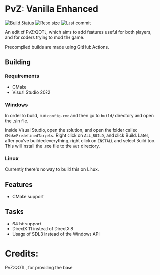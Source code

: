 # PvZ: Vanilla Enhanced
[![Build Status](https://github.com/ThePixelMoon/vanilla-enhanced/actions/workflows/build.yml/badge.svg)](https://github.com/ThePixelMoon/vanilla-enhanced/actions/workflows/build.yml) ![Repo size](https://img.shields.io/github/repo-size/ThePixelMoon/vanilla-enhanced) ![Last commit](https://img.shields.io/github/last-commit/ThePixelMoon/vanilla-enhanced)

An edit of PvZ:QOTL, which aims to add features useful for both players, and for coders trying to mod the game.

Precompiled builds are made using GitHub Actions.

## Building

### Requirements
- CMake
- Visual Studio 2022

### Windows
In order to build, run `config.cmd` and then go to `build/` directory and open the .sln file.

Inside Visual Studio, open the solution, and open the folder called `CMakePredefinedTargets`. Right click on `ALL_BUILD`, and click Build. Later, after you've builded everything, right click on `INSTALL` and select Build too. This will install the .exe file to the `out` directory.

### Linux
Currently there's no way to build this on Linux.

## Features
- CMake support

## Tasks
- 64 bit support
- DirectX 11 instead of DirectX 8
- Usage of SDL3 instead of the Windows API

# Credits:
PvZ:QOTL, for providing the base
